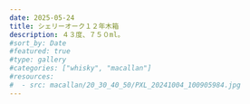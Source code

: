 ```yaml
---
date: 2025-05-24
title: シェリーオーク１２年木箱
description: ４３度、７５０ml。
#sort_by: Date
#featured: true
#type: gallery
#categories: ["whisky", "macallan"]
#resources:
#  - src: macallan/20_30_40_50/PXL_20241004_100905984.jpg
---
```


